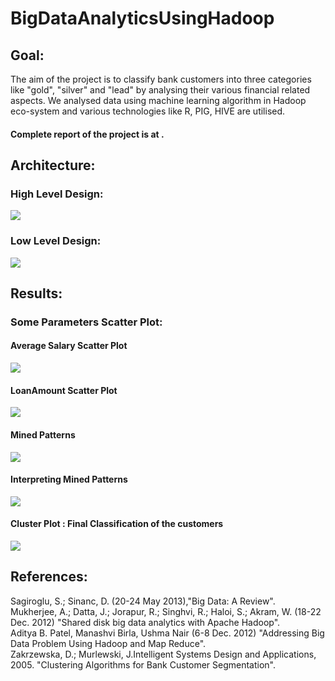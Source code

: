 # BigDataAnalyticsUsingHadoop

## Goal:
The aim of the project is to classify bank customers into three categories like "gold", "silver" and "lead" by analysing their various financial related aspects. We analysed data using machine learning algorithm in Hadoop eco-system and various technologies like R, PIG, HIVE are utilised.

#### Complete report of the project is at ![]().

## Architecture:

### High Level Design:

![](images/HighLevelDesign.PNG)

### Low Level Design:

![](images/LowLevelDesign.PNG)

## Results:

### Some Parameters Scatter Plot:

#### Average Salary Scatter Plot
![](images/Average_Salary_ScatterPlot.PNG)
#### LoanAmount Scatter Plot
![](images/LoanAmount_ScatterPlot.PNG)
#### Mined Patterns
![](images/Mined_Patterns.PNG)
#### Interpreting Mined Patterns
![](images/Interpreting_MinedPatterns.PNG)
#### Cluster Plot : Final Classification of the customers
![](images/clusplot.PNG)

## References:
Sagiroglu, S.; Sinanc, D. (20-24 May 2013),"Big Data: A Review".  
Mukherjee, A.; Datta, J.; Jorapur, R.; Singhvi, R.; Haloi, S.; Akram, W. (18-22 Dec. 2012) "Shared disk big data analytics with Apache Hadoop".  
Aditya B. Patel, Manashvi Birla, Ushma Nair (6-8 Dec. 2012) "Addressing Big Data Problem Using Hadoop and Map Reduce".  	
Zakrzewska, D.; Murlewski, J.Intelligent Systems Design and Applications, 2005. "Clustering Algorithms for Bank Customer Segmentation".  
